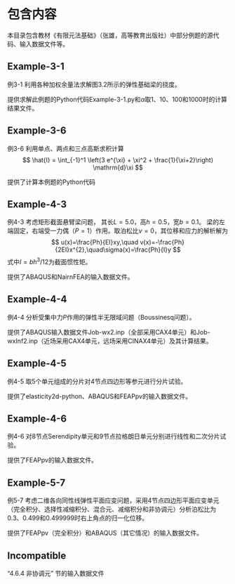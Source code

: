 # 包含内容

本目录包含教材《有限元法基础》（张雄，高等教育出版社）中部分例题的源代码、输入数据文件等。

## Example-3-1  
例3-1 利用各种加权余量法求解图3.2所示的弹性基础梁的挠度。

提供求解此例题的Python代码Example-3-1.py和$\alpha$取1、10、100和1000时的计算结果文件。

## Example-3-6
例3-6  利用单点、两点和三点高斯求积计算
$$ \hat{I} = \int_{-1}^1 \left(3 e^{\xi} + \xi^2  + 
   \frac{1}{\xi+2}\right) \mathrm{d}\xi
$$

提供了计算本例题的Python代码

## Example-4-3
例4-3 考虑矩形截面悬臂梁问题， 其长$L=5.0$，高$h=0.5$，宽$b=0.1$。 梁的左端固定，右端受一力偶（$P=1$）作用。取泊松比$\nu=0$，其位移和应力的解析解为
$$ u(x)=\frac{Ph}{EI}xy,\quad v(x)=-\frac{Ph}{2EI}x^{2},\quad\sigma(x)=\frac{Ph}{I}y $$
式中$I=bh^{3}/12$为截面惯性矩。

提供了ABAQUS和NairnFEA的输入数据文件。

## Example-4-4
例4-4 分析受集中力$P$作用的弹性半无限域问题（Boussinesq问题）。

提供了ABAQUS输入数据文件Job-wx2.inp（全部采用CAX4单元）和Job-wxInf2.inp（近场采用CAX4单元，远场采用CINAX4单元）及其计算结果。

## Example-4-5
例4-5 取5个单元组成的分片对4节点四边形等参元进行分片试验。

提供了elasticity2d-python、ABAQUS和FEAPpv的输入数据文件。

## Example-4-6
例4-6 对8节点Serendipity单元和9节点拉格朗日单元分别进行线性和二次分片试验。

提供了FEAPpv的输入数据文件。

## Example-5-7
例5-7 考虑二维各向同性线弹性平面应变问题，采用4节点四边形平面应变单元（完全积分、选择性减缩积分、混合元、减缩积分和非协调元）分析泊松比为0.3、0.499和0.499999时右上角点的归一化位移。

提供了FEAPpv（完全积分）和ABAQUS（其它情况）的输入数据文件。

## Incompatible 
“4.6.4 非协调元” 节的输入数据文件